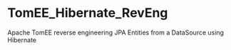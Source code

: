 # TomEE_Hibernate_RevEng

Apache TomEE reverse engineering JPA Entities from a DataSource using Hibernate
